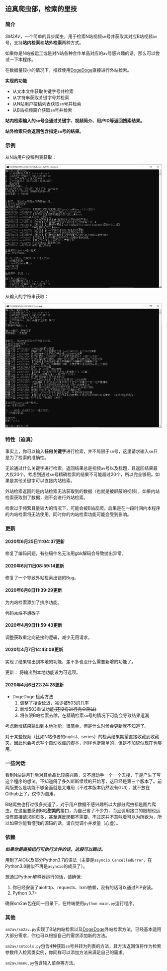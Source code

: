 ## 迫真爬虫部，检索的里技

### 简介

*SM2AV*，一个简单的异步爬虫，用于检索N站视频`sm`号并获取其对应B站视频`av`号，支持**站内检索**和**站外检索**两种方式。

如果你是N站搬运工或是对N站各种合作单品对应的`av`号感兴趣的话，那么可以尝试一下本程序。

在数据量较小的情况下，推荐使用[DogeDoge](https://www.dogedoge.com/)直接进行外站检索。

**实现的功能**

* 从文本文件获取关键字号并检索
* 从字符串获取关键字号并检索
* 从N站用户投稿列表获取`sm`号并检索
* 从B站视频简介获取`sm`号并检索

**站内检索输入的`sm`号会通过关键字、视频简介、用户ID等返回搜索结果。**

**站外检索只会返回包含指定`sm`号的结果。**

### 示例

从N站用户投稿列表获取：

![示例1](example.JPG)

从输入的字符串获取：

![示例2](example2.JPG)

### 特性（迫真）

事实上，你可以输入**任何关键字**进行检索，并不局限于`sm`号，这里请求输入`sm`只是为了检索的准确性。

无论通过什么关键字进行检索，返回结果总是视频`av`号以及标题，且返回结果最大仅20个。考虑到通过`sm`号精确检索的结果不可能超过20个，所以完全够用。如果是其他关键字可以直接内站检索。

外站检索返回的是内站检索无法获取到的数据（也就是被屏蔽的视频），如果内站检索获取到了数据，则不会进行外站检索。

检索过于频繁且量较大的情况下，可能会被B站反爬，后果是在一段时间内本程序的内站检索将无法使用，同时你的内站检索功能可能会受到影响。

### 更新

#### 2020年6月25日11:04:37更新

修复了编码问题，有些稿件名无法用gbk解码会导致抛出异常。

#### 2020年6月11日08:59:14更新

修复了一个导致外站检索出错的Bug。

#### 2020年6月8日11:39:29更新

为内站检索添加了排序功能。

~~代码太烂不想改了~~

#### 2020年4月9日11:59:43更新

调整获取重定向链接的逻辑，减少无用请求。

#### 2020年4月7日14:43:09更新

实现了结果输出到本地的功能，差不多也没什么需要新增的功能了。

更新： 将输出到本地功能设为可选项。

#### 2020年4月6日22:24:28更新

* DogeDoge 检索方法
  1. 调整了搜索延迟，减少被503的几率
  2. 新增503重试功能~~(还没有进行完全测试)~~
  3. 将仅限B站检索去除，在精确检索`sm`号的情况下可能会导致结果遗漏

考虑新增结果输出到本地功能，很简单，但是什么时候会更新就不知道了。

对于某些视频（比如N站作者的mylist、series）的检索结果期望直接收藏到收藏夹，因此也会考虑写个自动收藏的脚本，同样也挺简单的，但是不加貌似现在也够用。

### 一些闲话

看到N站饼月刊后对其单品比较感兴趣，又不想动手一个一个去搜，于是产生了写这个程序的想法。不知道鸽了多久断断续续的开始写，这已经是第三个版本了。前两版要么是功能不够全面就是太难用（不过本版本仍然没有GUI），就不放在Github上了，仅作为自用。

B站爬虫也打过很多交道了，对于用户数据不感兴趣所以大部分爬虫都是图片爬虫。在这里要感谢B站**甜美的**接口，为自己省了不少力，而且调用接口的限制也远没有直接请求网页多，甚至连反爬都不需要。不过这并不意味着可以为所欲为，所以如果你能看懂我的源码的话，请自觉调小并发量（心虚）。

### 依赖

***如果你是直接运行可执行文件的话，这段可以跳过。***

用到了AIO以及部分Python3.7的语法（主要是`asyncio.CancelledError`，在Python3.8貌似不再是`asyncio`的成员了）。

想通过Python解释器运行的话，请确保:

1. 你已经安装了aiohttp、requests、lxml依赖，没有的话可以通过PIP安装。
2. Python 3.7+

确保sm2av包在同一目录下，在终端使用`python main.py`运行程序。

### 其他

`sm2av/sm2av.py`实现了B站内站检索以及[DogeDoge](https://www.dogedoge.com/)外站检索方法，已经基本适用大部分需求，你也可以根据自己的需求添加新的方法。

`sm2av/smtools.py`包含4种获取`sm`号并转为列表的方法，其方法返回值将作为检索参数传入检索类实例，你同样可以添加方法来满足自己的需求。

`sm2av/menu.py`包含输入菜单等方法。

